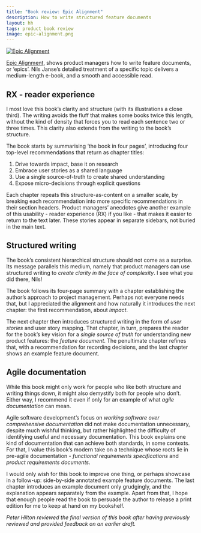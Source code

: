 ```yaml
---
title: "Book review: Epic Alignment"
description: How to write structured feature documents
layout: hh
tags: product book review
image: epic-alignment.png
---
```


<a class="cover" href="https://www.delibr.com/ebook"><img src="epic-alignment.png" alt="Epic Alignment"></a>

[Epic Alignment](https://www.delibr.com/ebook), shows product managers how to write feature documents, or ‘epics’.
Nils Janse’s detailed treatment of a specific topic delivers a medium-length e-book, and a smooth and accessible read.

## RX - reader experience

I most love this book’s clarity and structure (with its illustrations a close third).
The writing avoids the fluff that makes some books twice this length, without the kind of density that forces you to read each sentence two or three times.
This clarity also extends from the writing to the book’s structure.

The book starts by summarising ‘the book in four pages’, introducing four top-level recommendations that return as chapter titles:

1. Drive towards impact, base it on research
2. Embrace user stories as a shared language
3. Use a single source-of-truth to create shared understanding
4. Expose micro-decisions through explicit questions

Each chapter repeats this structure-as-content on a smaller scale, by breaking each recommendation into more specific recommendations in their section headers.
Product managers’ anecdotes give another example of this usability - reader experience (RX) if you like - that makes it easier to return to the text later.
These stories appear in separate sidebars, not buried in the main text.

## Structured writing

The book’s consistent hierarchical structure should not come as a surprise.
Its message parallels this medium, namely that product managers can use structured writing to _create clarity in the face of complexity_.
I see what you did there, Nils!

The book follows its four-page summary with a chapter establishing the author’s approach to project management.
Perhaps not everyone needs that, but I appreciated the alignment and how naturally it introduces the next chapter: the first recommendation, about _impact_.

The next chapter then introduces structured writing in the form of _user stories_ and user story mapping.
That chapter, in turn, prepares the reader for the book’s key vision for a _single source of truth_ for understanding new product features: the _feature document_.
The penultimate chapter refines that, with a recommendation for recording decisions, and the last chapter shows an example feature document.

## Agile documentation

While this book might only work for people who like both structure and writing things down, it might also demystify both for people who don’t.
Either way, I recommend it even if only for an example of what _agile documentation_ can mean.

Agile software development’s focus on _working software over comprehensive documentation_ did not make documentation unnecessary, despite much wishful thinking, but rather highlighted the difficulty of identifying useful and necessary documentation.
This book explains one kind of documentation that can achieve both standards, in some contexts.
For that, I value this book’s modern take on a technique whose roots lie in pre-agile documentation - _functional requirements specifications_ and _product requirements documents_.

I would only wish for this book to improve one thing, or perhaps showcase in a follow-up: side-by-side annotated example feature documents.
The last chapter introduces an example document only grudgingly, and the explanation appears separately from the example.
Apart from that, I hope that enough people read the book to persuade the author to release a print edition for me to keep at hand on my bookshelf.

_Peter Hilton reviewed the final version of this book after having previously reviewed and provided feedback on an earlier draft._
